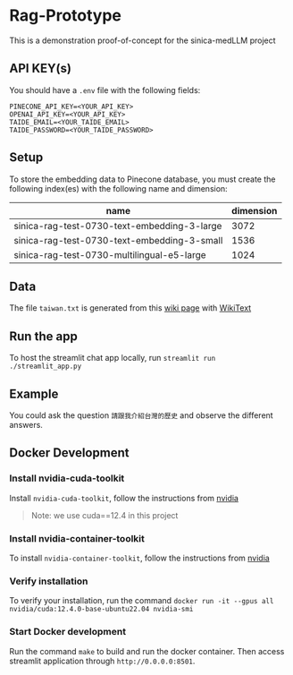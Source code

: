 # Rag-Prototype

This is a demonstration proof-of-concept for the sinica-medLLM project

## API KEY(s)

You should have a `.env` file with the following fields:
```
PINECONE_API_KEY=<YOUR_API_KEY>
OPENAI_API_KEY=<YOUR_API_KEY>
TAIDE_EMAIL=<YOUR_TAIDE_EMAIL>
TAIDE_PASSWORD=<YOUR_TAIDE_PASSWORD>
```

## Setup

To store the embedding data to Pinecone database, you must create the following index(es) with the following name and dimension:

| name                                        | dimension | 
|---------------------------------------------|-----------|
| sinica-rag-test-0730-text-embedding-3-large | 3072      |
| sinica-rag-test-0730-text-embedding-3-small | 1536      |
| sinica-rag-test-0730-multilingual-e5-large  | 1024      |

## Data

The file `taiwan.txt` is generated from this [wiki page](https://zh.wikipedia.org/wiki/%E8%87%BA%E7%81%A3) with [WikiText](https://wikitext.eluni.co/)

## Run the app

To host the streamlit chat app locally, run `streamlit run ./streamlit_app.py `

## Example

You could ask the question `請跟我介紹台灣的歷史` and observe the different answers.

## Docker Development

### Install nvidia-cuda-toolkit

Install `nvidia-cuda-toolkit`, follow the instructions from [nvidia](https://docs.nvidia.com/cuda/cuda-installation-guide-linux/)

> Note: we use cuda==12.4 in this project

### Install nvidia-container-toolkit

To install `nvidia-container-toolkit`, follow the instructions from [nvidia](https://docs.nvidia.com/datacenter/cloud-native/container-toolkit/latest/install-guide.html)

### Verify installation

To verify your installation, run the command `docker run -it --gpus all nvidia/cuda:12.4.0-base-ubuntu22.04 nvidia-smi`

### Start Docker development

Run the command `make` to build and run the docker container. Then access streamlit application through `http://0.0.0.0:8501`.
